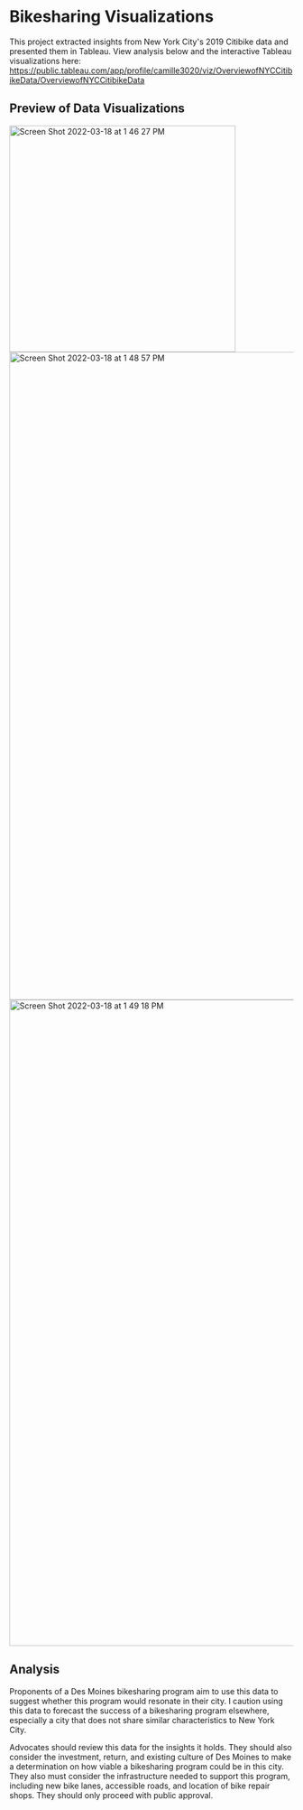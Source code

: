 # Bikesharing Visualizations
This project extracted insights from New York City's 2019 Citibike data and presented them in Tableau.
View analysis below and the interactive Tableau visualizations here: https://public.tableau.com/app/profile/camille3020/viz/OverviewofNYCCitibikeData/OverviewofNYCCitibikeData

## Preview of Data Visualizations ##

<img width="401" alt="Screen Shot 2022-03-18 at 1 46 27 PM" src="https://user-images.githubusercontent.com/95657458/159056022-cf6ab67b-cacf-439f-bb3d-64e9dd7c1971.png">


<img width="1147" alt="Screen Shot 2022-03-18 at 1 48 57 PM" src="https://user-images.githubusercontent.com/95657458/159056433-921370ba-56a2-4c41-a73d-3b340661d82e.png">


<img width="1144" alt="Screen Shot 2022-03-18 at 1 49 18 PM" src="https://user-images.githubusercontent.com/95657458/159056494-ef228c87-098e-45dd-b274-6be0058d85c6.png">


## Analysis ##
Proponents of a Des Moines bikesharing program aim to use this data to suggest whether this program would resonate in their city. I caution using this data to forecast the success of a bikesharing program elsewhere, especially a city that does not share similar characteristics to New York City. 

Advocates should review this data for the insights it holds. They should also consider the investment, return, and existing culture of Des Moines to make a determination on how viable a bikesharing program could be in this city. They also must consider the infrastructure needed to support this program, including new bike lanes, accessible roads, and location of bike repair shops. They should only proceed with public approval.
